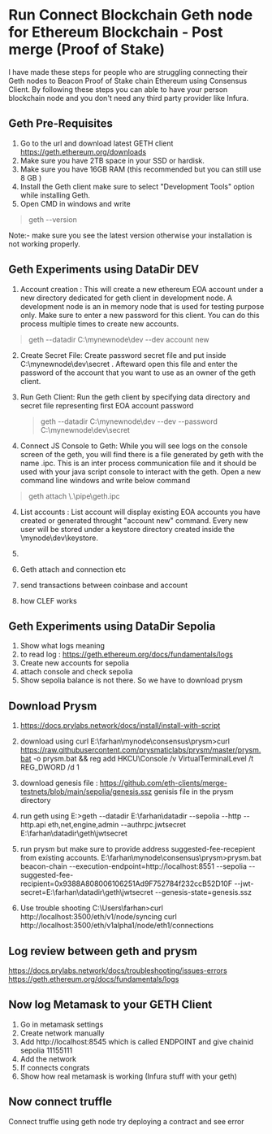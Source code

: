 # Run Connect Blockchain Geth node for Ethereum Blockchain - Post merge (Proof of Stake)
I have made these steps for people who are struggling connecting their Geth nodes to Beacon Proof of Stake chain Ethereum using Consensus Client. By following these steps you can able to have your person blockchain node and you don't need any third party provider like Infura.


Geth Pre-Requisites
------------------------------------
1) Go to the url and download latest GETH client https://geth.ethereum.org/downloads
2) Make sure you have 2TB space in your SSD or hardisk.
3) Make sure you have 16GB RAM (this recommended but you can still use 8 GB )
4) Install the Geth client make sure to select "Development Tools" option while installing Geth.
5) Open CMD in windows and write
   
  >   geth --version

Note:- make sure you see the latest version otherwise your installation is not working properly.

Geth Experiments using DataDir DEV
------------------------------------
1) Account creation : This will create a new ethereum EOA account under a new directory dedicated for geth client in development node. A development node is an in memory node that is used for testing purpose only. Make sure to enter a new password for this client. You can do this process multiple times to create new accounts.

> geth --datadir C:\\mynewnode\dev --dev account new

2) Create Secret File: Create password secret file and put inside C:\\mynewnode\dev\secret . Afteward open this file and enter the password of the account that you want to use as an owner of the geth client. 

3) Run Geth Client: Run the geth client by specifying data directory and secret file representing first EOA account password

   > geth --datadir C:\\mynewnode\dev --dev  --password C:\\mynewnode\dev\secret

4) Connect JS Console to Geth: While you will see logs on the console screen of the geth, you will find there is a file generated by geth with the name .ipc. This is an inter process communication file and it should be used with your java script console to interact with the geth. Open a new command line windows and write below command

> geth attach \\.\pipe\geth.ipc

4) List accounts : List account will display existing EOA accounts you have created or generated throught "account new" command. Every new user will be stored under a keystore directory created inside the \\mynode\dev\keystore.

> 


5) 
   
6) Geth attach and connection etc
7) send transactions between coinbase and account
8) how CLEF works 

Geth Experiments using DataDir Sepolia
---------------------------------------
1) Show what logs meaning
2) to read log : https://geth.ethereum.org/docs/fundamentals/logs 
3) Create new accounts for sepolia
4) attach console and check sepolia 
5) Show sepolia balance is not there. So we have to download prysm

Download Prysm
------------------------------------
1) https://docs.prylabs.network/docs/install/install-with-script
2) download using curl
E:\farhan\mynode\consensus\prysm>curl https://raw.githubusercontent.com/prysmaticlabs/prysm/master/prysm.bat -o prysm.bat && reg add HKCU\Console /v VirtualTerminalLevel /t REG_DWORD /d 1
3) download genesis file :  https://github.com/eth-clients/merge-testnets/blob/main/sepolia/genesis.ssz genisis file in the prysm directory 
4) run geth using
E:\>geth --datadir  E:\farhan\datadir --sepolia --http --http.api eth,net,engine,admin --authrpc.jwtsecret E:\farhan\datadir\geth\jwtsecret
5) run prysm but make sure to provide address suggested-fee-recepient from existing accounts.
E:\farhan\mynode\consensus\prysm>prysm.bat beacon-chain --execution-endpoint=http://localhost:8551 --sepolia --suggested-fee-recipient=0x9388A808006106251Ad9F752784f232ccB52D10F --jwt-secret=E:\farhan\datadir\geth\jwtsecret --genesis-state=genesis.ssz

6) Use trouble shooting 
C:\Users\farhan>curl http://localhost:3500/eth/v1/node/syncing
curl http://localhost:3500/eth/v1alpha1/node/eth1/connections



Log review between geth and prysm
----------------------------------------
https://docs.prylabs.network/docs/troubleshooting/issues-errors
https://geth.ethereum.org/docs/fundamentals/logs



Now log Metamask to your GETH Client
--------------------------------------
1) Go in metamask settings
2) Create network manually 
3) Add http://localhost:8545 which is called ENDPOINT and give chainid sepolia 11155111
4) Add the network 
5) If connects congrats 
6) Show how real metamask is working (Infura stuff with your geth)

Now connect truffle 
-------------------------
Connect truffle using geth node
try deploying a contract and see error


